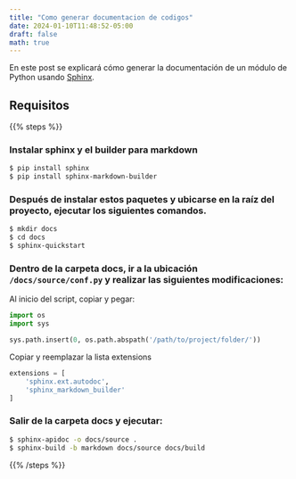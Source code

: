 ```yaml
---
title: "Como generar documentacion de codigos"
date: 2024-01-10T11:48:52-05:00
draft: false
math: true
---
```


En este post se explicará cómo generar la documentación de un módulo de Python usando [Sphinx](https://www.sphinx-doc.org/en/master/).

## Requisitos


{{% steps %}}

### Instalar sphinx y el builder para markdown

```sh
$ pip install sphinx
$ pip install sphinx-markdown-builder
```

### Después de instalar estos paquetes y ubicarse en la raíz del proyecto, ejecutar los siguientes comandos.

```sh
$ mkdir docs
$ cd docs
$ sphinx-quickstart
```

### Dentro de la carpeta docs, ir a la ubicación `/docs/source/conf.py` y realizar las siguientes modificaciones:

Al inicio del script, copiar y pegar:


```python
import os
import sys

sys.path.insert(0, os.path.abspath('/path/to/project/folder/'))
```

Copiar y reemplazar la lista extensions

```python
extensions = [
    'sphinx.ext.autodoc',
    'sphinx_markdown_builder'
]
```

### Salir de la carpeta docs y ejecutar:

```sh
$ sphinx-apidoc -o docs/source .
$ sphinx-build -b markdown docs/source docs/build
```
{{% /steps %}}